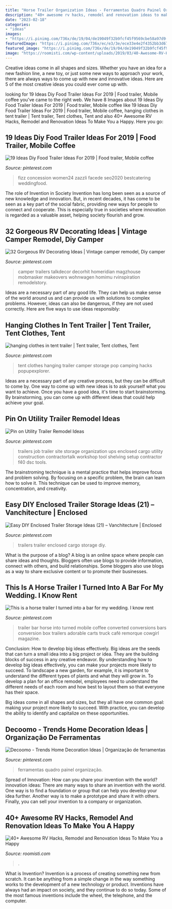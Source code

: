 ```yaml
---
title: "Horse Trailer Organization Ideas - Ferramentas Quadro Painel Organização"
description: "40+ awesome rv hacks, remodel and renovation ideas to make you a happy"
date: "2023-02-18"
categories:
- "ideas"
images:
- "https://i.pinimg.com/736x/de/19/04/de19049f32b9fcf45f9569cbe58a97d9--tent-trailer-ideas-pop-up-trailer.jpg"
featuredImage: "https://i.pinimg.com/736x/ec/e3/3e/ece33e4e2f4352bb3d67fde980799592.jpg"
featured_image: "https://i.pinimg.com/736x/de/19/04/de19049f32b9fcf45f9569cbe58a97d9--tent-trailer-ideas-pop-up-trailer.jpg"
image: "https://roomisti.com/wp-content/uploads/2019/03/40-Awesome-RV-Hacks-Remodel-and-Renovation-Ideas-To-Make-You-a-Happy-Camper-13.jpg"
---
```



Creative ideas come in all shapes and sizes. Whether you have an idea for a new fashion line, a new toy, or just some new ways to approach your work, there are always ways to come up with new and innovative ideas. Here are 5 of the most creative ideas you could ever come up with.

	

		
looking for 19 Ideas Diy Food Trailer Ideas For 2019 | Food trailer, Mobile coffee you've came to the right web. We have 8 Images about 19 Ideas Diy Food Trailer Ideas For 2019 | Food trailer, Mobile coffee like 19 Ideas Diy Food Trailer Ideas For 2019 | Food trailer, Mobile coffee, hanging clothes in tent trailer | Tent trailer, Tent clothes, Tent and also 40+ Awesome RV Hacks, Remodel and Renovation Ideas To Make You a Happy. Here you go:
		
    
## 19 Ideas Diy Food Trailer Ideas For 2019 | Food Trailer, Mobile Coffee

<img loading=lazy src="https://i.pinimg.com/736x/9a/25/93/9a259333513003e490f7be78101f0822.jpg" onerror="this.onerror=null;this.src='https://tse1.mm.bing.net/th?id=OIP.KNoH1C-Cdc9Xj4EQzUWgRwAAAA&amp;pid=15.1';" alt="19 Ideas Diy Food Trailer Ideas For 2019 | Food trailer, Mobile coffee">

_Source: pinterest.com_

>fizz concession women24 zazzli facede seo2020 bestcatering weddingfood. 

	

The role of Invention in Society
Invention has long been seen as a source of new knowledge and innovation. But, in recent decades, it has come to be seen as a key part of the social fabric, providing new ways for people to connect and cooperate. This is especially true in societies where innovation is regarded as a valuable asset, helping society flourish and grow.

    
## 32 Gorgeous RV Decorating Ideas | Vintage Camper Remodel, Diy Camper

<img loading=lazy src="https://i.pinimg.com/736x/4e/4b/bd/4e4bbdfbf466bbc224011e8c46262e6a.jpg" onerror="this.onerror=null;this.src='https://tse2.mm.bing.net/th?id=OIP.plxSq86HczH2Vk1aUaqoegHaHa&amp;pid=15.1';" alt="32 Gorgeous RV Decorating Ideas | Vintage camper remodel, Diy camper">

_Source: pinterest.com_

>camper trailers talkdecor decorhit homeridian magzhouse mobmasker makeovers wohnwagen homimu rvinspiration remodelstory. 

	

Ideas are a necessary part of any good life. They can help us make sense of the world around us and can provide us with solutions to complex problems. However, ideas can also be dangerous, if they are not used correctly. Here are five ways to use ideas responsibly: 

    
## Hanging Clothes In Tent Trailer | Tent Trailer, Tent Clothes, Tent

<img loading=lazy src="https://i.pinimg.com/736x/de/19/04/de19049f32b9fcf45f9569cbe58a97d9--tent-trailer-ideas-pop-up-trailer.jpg" onerror="this.onerror=null;this.src='https://tse4.mm.bing.net/th?id=OIP.-8Z1d-S-XVRO_g9eLUPkJQHaFj&amp;pid=15.1';" alt="hanging clothes in tent trailer | Tent trailer, Tent clothes, Tent">

_Source: pinterest.com_

>tent clothes hanging trailer camper storage pop camping hacks popupexplorer. 

	

Ideas are a necessary part of any creative process, but they can be difficult to come by. One way to come up with new ideas is to ask yourself what you want to achieve. Once you have a good idea, it's time to start brainstorming. By brainstorming, you can come up with different ideas that could help achieve your goal.

    
## Pin On Utility Trailer Remodel Ideas

<img loading=lazy src="https://i.pinimg.com/originals/c4/a6/47/c4a647922502eb46c38247c20bfded82.jpg" onerror="this.onerror=null;this.src='https://tse4.mm.bing.net/th?id=OIP.c21IdkD1nbX34L8DvmRNrAHaLD&amp;pid=15.1';" alt="Pin on Utility Trailer Remodel Ideas">

_Source: pinterest.com_

>trailers job trailer site storage organization ups enclosed cargo utility construction contractortalk workshop tool shelving setup contractor f40 dsc tools. 

	

The brainstroming technique is a mental practice that helps improve focus and problem solving. By focusing on a specific problem, the brain can learn how to solve it. This technique can be used to improve memory, concentration, and creativity.

    
## Easy DIY Enclosed Trailer Storage Ideas (21) – Vanchitecture | Enclosed

<img loading=lazy src="https://i.pinimg.com/736x/89/89/06/8989064e4414a4f482137c14a5cb7845.jpg" onerror="this.onerror=null;this.src='https://tse2.mm.bing.net/th?id=OIP.fybObteF2LmTyFVB64ovbgHaFj&amp;pid=15.1';" alt="Easy DIY Enclosed Trailer Storage Ideas (21) – Vanchitecture | Enclosed">

_Source: pinterest.com_

>trailers trailer enclosed cargo storage diy. 

	

What is the purpose of a blog?
A blog is an online space where people can share ideas and thoughts. Bloggers often use blogs to provide information, connect with others, and build relationships. Some bloggers also use blogs as a way to share exclusive content or to promote their businesses.

    
## This Is A Horse Trailer I Turned Into A Bar For My Wedding. I Know Rent

<img loading=lazy src="https://i.pinimg.com/736x/d5/4c/8f/d54c8f3c639f4e730f96dedeb2140cbe.jpg" onerror="this.onerror=null;this.src='https://tse3.mm.bing.net/th?id=OIP.kgII15S58U7BosuRlzRGnQHaLH&amp;pid=15.1';" alt="This is a horse trailer I turned into a bar for my wedding. I know rent">

_Source: pinterest.com_

>trailer bar horse into turned mobile coffee converted conversions bars conversion box trailers adorable carts truck café remorque cowgirl magazine. 

	

Conclusion: How to develop big ideas effectively.
Big ideas are the seeds that can turn a small idea into a big project or idea. They are the building blocks of success in any creative endeavor. By understanding how to develop big ideas effectively, you can make your projects more likely to succeed. 
To landscape a new garden, for example, it is important to understand the different types of plants and what they will grow in. To develop a plan for an office remodel, employees need to understand the different needs of each room and how best to layout them so that everyone has their space. 

 Big ideas come in all shapes and sizes, but they all have one common goal: making your project more likely to succeed. With practice, you can develop the ability to identify and capitalize on these opportunities.

    
## Decoomo - Trends Home Decoration Ideas | Organização De Ferramentas

<img loading=lazy src="https://i.pinimg.com/736x/ec/e3/3e/ece33e4e2f4352bb3d67fde980799592.jpg" onerror="this.onerror=null;this.src='https://tse4.mm.bing.net/th?id=OIP.5sg4c4IWxHnPCcZc1_69qgHaLF&amp;pid=15.1';" alt="Decoomo - Trends Home Decoration Ideas | Organização de ferramentas">

_Source: pinterest.com_

>ferramentas quadro painel organização. 

	

Spread of Innovation: How can you share your invention with the world?
innovation ideas: 
There are many ways to share an invention with the world. One way is to find a foundation or group that can help you develop your idea further. Another way is to make a prototype and share it with others. Finally, you can sell your invention to a company or organization.

    
## 40+ Awesome RV Hacks, Remodel And Renovation Ideas To Make You A Happy

<img loading=lazy src="https://roomisti.com/wp-content/uploads/2019/03/40-Awesome-RV-Hacks-Remodel-and-Renovation-Ideas-To-Make-You-a-Happy-Camper-13.jpg" onerror="this.onerror=null;this.src='https://tse3.mm.bing.net/th?id=OIP.EQj3V_1mpFj0p3CNq-RiigHaLH&amp;pid=15.1';" alt="40+ Awesome RV Hacks, Remodel and Renovation Ideas To Make You a Happy">

_Source: roomisti.com_

>. 

	

What is Invention?
Invention is a process of creating something new from scratch. It can be anything from a simple change in the way something works to the development of a new technology or product. Inventions have always had an impact on society, and they continue to do so today. Some of the most famous inventions include the wheel, the telephone, and the computer.

